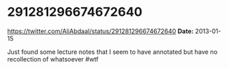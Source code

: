 # 291281296674672640
https://twitter.com/AliAbdaal/status/291281296674672640
**Date:** 2013-01-15

Just found some lecture notes that I seem to have annotated but have no recollection of whatsoever #wtf
